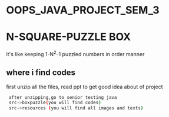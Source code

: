 # OOPS_JAVA_PROJECT_SEM_3

# N-SQUARE-PUZZLE BOX
it's like keeping 1-N<sup>2</sup>-1 puzzled numbers in order manner

## where i find codes

first unzip all the files,
read ppt to get good idea about of project

```bash
 after unzipping,go to senior testing java
 src->boxpuzzle(you will find codes)
 src->resources (you will find all images and texts)
```
